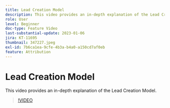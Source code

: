 ```yaml
---
title: Lead Creation Model
description: This video provides an in-depth explanation of the Lead Creation Model.
role: User
level: Beginner
doc-type: Feature Video
last-substantial-update: 2023-01-06
jira: KT-11695
thumbnail: 347227.jpeg
exl-id: 7b6ca1ea-9cfe-4b3a-b4a0-a150cd7af0eb
feature: Attribution
---
```

# Lead Creation Model

This video provides an in-depth explanation of the Lead Creation Model.

>[!VIDEO](https://video.tv.adobe.com/v/347227/?quality=12&learn=on)
